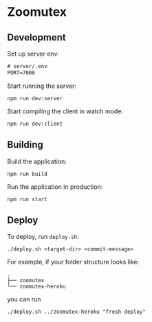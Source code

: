 # Zoomutex

## Development

Set up server env:

```txt
# server/.env
PORT=7000
```

Start running the server:

```shell
npm run dev:server
```

Start compiling the client in watch mode:

```shell
npm run dev:client
```

## Building

Build the application:

```shell
npm run build
```

Run the application in production:

```shell
npm run start
```

## Deploy

To deploy, run `deploy.sh`:

```shell
./deploy.sh <target-dir> <commit-message>
```

For example, if your folder structure looks like:

```
.
├── zoomutex
└── zoomutex-heroku
```

you can run

```shell
./deploy.sh ../zoomutex-heroku "fresh deploy"
```
